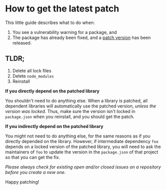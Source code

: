 # How to get the latest patch

This little guide describes what to do when:

1. You see a vulnerability warning for a package, and
1. The package has already been fixed, and a [patch version](https://semver.org/) has been released.

## TLDR;

1. Delete all lock files
1. Delete `node_modules`
1. Reinstall

**If you directly depend on the patched library**

You shouldn't need to do anything else. When a library is patched, all dependent libraries will automatically use the patched version, _unless the version was locked_. Thus, make sure the version isn't locked in `package.json` when you reinstall, and you should get the patch.

**If you indirectly depend on the patched library**

You might not need to do anything else, for the same reasons as if you directly depended on the library. However, if intermediate dependency `foo` depends on a locked version of the patched library, you will need to ask the maintainers of `foo` to update the version in the `package.json` of that project so that you can get the fix. 

_Please always check for existing open and/or closed issues on a repository before you create a new one._

Happy patching!